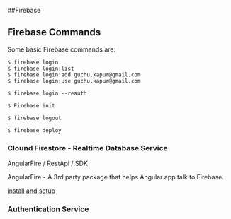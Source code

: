 
##Firebase


## Firebase Commands 

Some basic Firebase commands are:

```
$ firebase login
$ firebase login:list
$ firebase login:add guchu.kapur@gmail.com
$ firebase login:use guchu.kapur@gmail.com

$ firebase login --reauth

$ Firebase init

$ firebase logout

$ firebase deploy

```




### Clound Firestore - Realtime Database Service

AngularFire / RestApi / SDK 

AngularFire - A 3rd party package that helps Angular app talk to Firebase. 

[install and setup](https://github.com/angular/angularfire/blob/main/docs/install-and-setup.md)




### Authentication Service 

